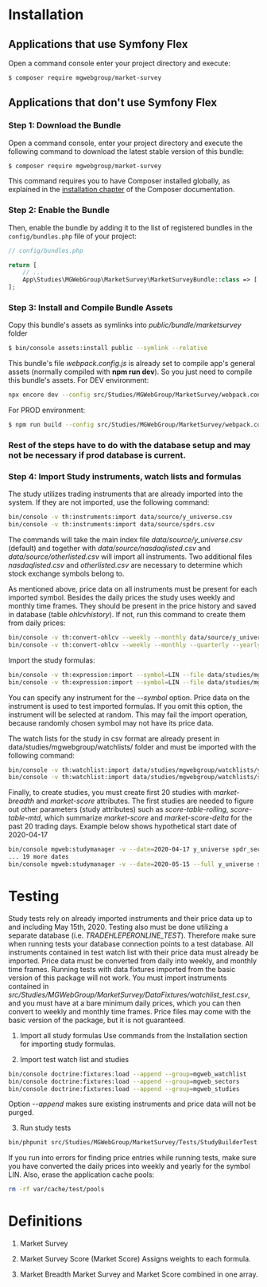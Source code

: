 Installation
============

Applications that use Symfony Flex
----------------------------------

Open a command console enter your project directory and execute:

```bash
$ composer require mgwebgroup/market-survey
```

Applications that don't use Symfony Flex
----------------------------------------

### Step 1: Download the Bundle

Open a command console, enter your project directory and execute the following command to download the latest stable version of this bundle:

```bash
$ composer require mgwebgroup/market-survey
```

This command requires you to have Composer installed globally, as explained in the [installation chapter](https://getcomposer.org/doc/00-intro.md) of the Composer documentation.

### Step 2: Enable the Bundle

Then, enable the bundle by adding it to the list of registered bundles in the `config/bundles.php` file of your project:

```php
// config/bundles.php

return [
    // ...
    App\Studies\MGWebGroup\MarketSurvey\MarketSurveyBundle::class => ['all' => true],
];
```

### Step 3: Install and Compile Bundle Assets
Copy this bundle's assets as symlinks into _public/bundle/marketsurvey_ folder
```bash
$ bin/console assets:install public --symlink --relative
```
This bundle's file _webpack.config.js_ is already set to compile app's general assets (normally compiled with **npm run dev**). So you just need to compile this bundle's assets.
For DEV environment:
```bash
npx encore dev --config src/Studies/MGWebGroup/MarketSurvey/webpack.config.js
```
For PROD environment:
```bash
$ npm run build --config src/Studies/MGWebGroup/MarketSurvey/webpack.config.js
```

### Rest of the steps have to do with the database setup and may not be necessary if prod database is current.

### Step 4: Import Study instruments, watch lists and formulas
The study utilizes trading instruments that are already imported into the system. If they are not imported, use the following command:
```bash
bin/console -v th:instruments:import data/source/y_universe.csv
bin/console -v th:instruments:import data/source/spdrs.csv
```
The commands will take the main index file _data/source/y_universe.csv_ (default) and together with _data/source/nasdaqlisted.csv_ and _data/source/otherlisted.csv_ will import all instruments. Two additional files _nasdaqlisted.csv_ and _otherlisted.csv_ are necessary to determine which stock exchange symbols belong to.

As mentioned above, price data on all instruments must be present for each imported symbol. Besides the daily prices the study uses weekly and monthly time frames. They should be present in the price history and saved in database (table _ohlcvhistory_). If not, run this command to create them from daily prices:
```bash
bin/console -v th:convert-ohlcv --weekly --monthly data/source/y_universe.csv
bin/console -v th:convert-ohlcv --weekly --monthly --quarterly --yearly data/source/spdrs.csv
```

Import the study formulas:
```bash
bin/console -v th:expression:import --symbol=LIN --file data/studies/mgwebgroup/formulas/market_breadth.csv
bin/console -v th:expression:import --symbol=LIN --file data/studies/mgwebgroup/formulas/general.csv
```
You can specify any instrument for the _--symbol_ option. Price data on the instrument is used to test imported formulas. If you omit this option, the instrument will be selected at random. This may fail the import operation, because randomly chosen symbol may not have its price data.


The watch lists for the study in csv format are already present in data/studies/mgwebgroup/watchlists/ folder and must be imported with the following command:
```bash
bin/console -v th:watchlist:import data/studies/mgwebgroup/watchlists/y_universe.csv y_universe
bin/console -v th:watchlist:import data/studies/mgwebgroup/watchlists/spdr_sectors.csv spdr_sectors
```

Finally, to create studies, you must create first 20 studies with _market-breadth_ and _market-score_ attributes. The first studies are needed to figure out other parameters (study attributes) such as _score-table-rolling_, _score-table-mtd_, which summarize _market-score_ and _market-score-delta_ for the past 20 trading days.
Example below shows hypothetical start date of 2020-04-17
```bash
bin/console mgweb:studymanager -v --date=2020-04-17 y_universe spdr_sectors
... 19 more dates
bin/console mgweb:studymanager -v --date=2020-05-15 --full y_universe spdr_sectors
```

Testing
=======

Study tests rely on already imported instruments and their price data up to and including May 15th, 2020. Testing also must be done utilizing a separate database (i.e. _TRADEHLEPERONLINE_TEST_). Therefore make sure when running tests your database connection points to a test database. All instruments contained in test watch list with their price data must already be imported. Price data must be converted from daily into weekly, and monthly time frames. Running tests with data fixtures imported from the basic version of this package will not work. You must import instruments contained in _src/Studies/MGWebGroup/MarketSurvey/DataFixtures/watchlist_test.csv_, and you must have at a bare minimum daily prices, which you can then convert to weekly and monthly time frames. Price files may come with the basic version of the package, but it is not guaranteed.

1. Import all study formulas
Use commands from the Installation section for importing study formulas.

2. Import test watch list and studies
```bash
bin/console doctrine:fixtures:load --append --group=mgweb_watchlist
bin/console doctrine:fixtures:load --append --group=mgweb_sectors
bin/console doctrine:fixtures:load --append --group=mgweb_studies
```
Option _--append_ makes sure existing instruments and price data will not be purged.

3. Run study tests
```bash
bin/phpunit src/Studies/MGWebGroup/MarketSurvey/Tests/StudyBuilderTest.php
```

If you run into errors for finding price entries while running tests, make sure you have converted the daily prices into weekly and yearly for the symbol LIN. Also, erase the application cache pools:
```bash
rm -rf var/cache/test/pools
```


Definitions
===========

1. Market Survey

2. Market Survey Score (Market Score)
Assigns weights to each formula. 

3. Market Breadth
Market Survey and Market Score combined in one array.